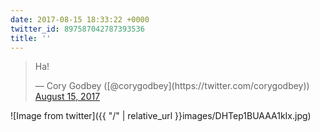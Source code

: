 ```yaml
---
date: 2017-08-15 18:33:22 +0000
twitter_id: 897587042787393536
title: ''
---
```


<blockquote class="twitter-tweet"><p lang="und" dir="ltr">Ha!</p>&mdash; Cory Godbey ([@corygodbey](https://twitter.com/corygodbey)) <a href="https://twitter.com/corygodbey/status/897584674863816704?ref_src=twsrc%5Etfw">August 15, 2017</a></blockquote>
<script async src="https://platform.twitter.com/widgets.js" charset="utf-8"></script>



![Image from twitter]({{ "/" | relative_url  }}images/DHTep1BUAAA1kIx.jpg)
